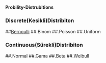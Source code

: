 #### Probility-Distrubitions
### Discrete(Kesikli)Distribiton
##[Bernoulli](https://github.com/nskrkmz/Probility-Distrubitions/blob/master/Discrete(Kesikli%20Dagilimlar)/BernoulliDistribiton.c)
##.Binom
##.Poisson
##.Uniform

### Continuous(Sürekli)Distribiton
##.Normal
##.Gama
##.Beta
##.Weibull
 
